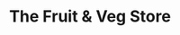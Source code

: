 ---
title: "The Fruit & Veg Store"
url: /huddersfield/the-fruit-and-veg-store/
shop: greengrocer
---